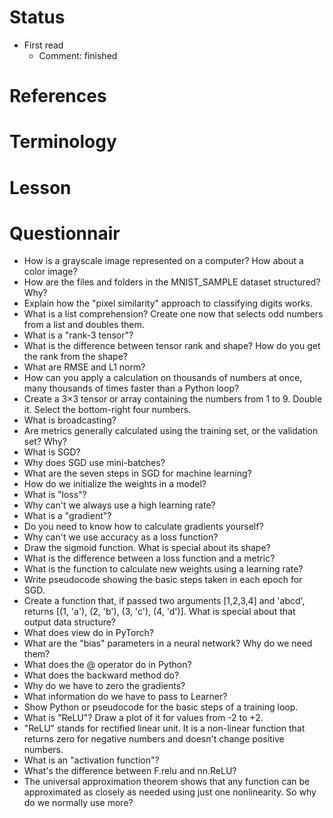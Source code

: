 # Status
* First read
    * Comment: finished
# References
# Terminology
# Lesson
# Questionnair

* How is a grayscale image represented on a computer? How about a color image?
* How are the files and folders in the MNIST_SAMPLE dataset structured? Why?
* Explain how the "pixel similarity" approach to classifying digits works.
* What is a list comprehension? Create one now that selects odd numbers from a list and doubles them.
* What is a "rank-3 tensor"?
* What is the difference between tensor rank and shape? How do you get the rank from the shape?
* What are RMSE and L1 norm?
* How can you apply a calculation on thousands of numbers at once, many thousands of times faster than a Python loop?
* Create a 3×3 tensor or array containing the numbers from 1 to 9. Double it. Select the bottom-right four numbers.
* What is broadcasting?
* Are metrics generally calculated using the training set, or the validation set? Why?
* What is SGD?
* Why does SGD use mini-batches?
* What are the seven steps in SGD for machine learning?
* How do we initialize the weights in a model?
* What is "loss"?
* Why can't we always use a high learning rate?
* What is a "gradient"?
* Do you need to know how to calculate gradients yourself?
* Why can't we use accuracy as a loss function?
* Draw the sigmoid function. What is special about its shape?
* What is the difference between a loss function and a metric?
* What is the function to calculate new weights using a learning rate?
* Write pseudocode showing the basic steps taken in each epoch for SGD.
* Create a function that, if passed two arguments [1,2,3,4] and 'abcd', returns [(1, 'a'), (2, 'b'), (3, 'c'), (4, 'd')]. What is special about that output data structure?
* What does view do in PyTorch?
* What are the "bias" parameters in a neural network? Why do we need them?
* What does the @ operator do in Python?
* What does the backward method do?
* Why do we have to zero the gradients?
* What information do we have to pass to Learner?
* Show Python or pseudocode for the basic steps of a training loop.
* What is "ReLU"? Draw a plot of it for values from -2 to +2.
* "ReLU" stands for rectified linear unit. It is a non-linear function that returns zero for negative numbers and doesn't change positive numbers.
* What is an "activation function"?
* What's the difference between F.relu and nn.ReLU?
* The universal approximation theorem shows that any function can be approximated as closely as needed using just one nonlinearity. So why do we normally use more?
